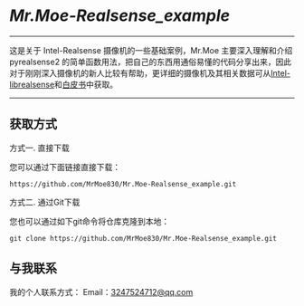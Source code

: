 # _Mr.Moe-Realsense_example_
  
-----

这是关于 Intel-Realsense 摄像机的一些基础案例，Mr.Moe 主要深入理解和介绍 pyrealsense2 的简单函数用法，把自己的东西用通俗易懂的代码分享出来，因此对于刚刚深入摄像机的新人比较有帮助，更详细的摄像机及其相关数据可从[Intel-librealsense](https://github.com/IntelRealSense/librealsense)和[白皮书](https://dev.intelrealsense.com/docs/whitepapers)中获取。

---------

## 获取方式

方式一. 直接下载

您可以通过下面链接直接下载：
      
`
https://github.com/MrMoe830/Mr.Moe-Realsense_example.git
`


方式二. 通过Git下载
  
您也可以通过如下git命令将仓库克隆到本地：

`
git clone https://github.com/MrMoe830/Mr.Moe-Realsense_example.git
`


## 与我联系
我的个人联系方式：
Email：3247524712@qq.com
